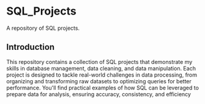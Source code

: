 
# SQL_Projects
A repository of SQL projects.

## Introduction
This repository contains a collection of SQL projects that demonstrate my skills in database management, data cleaning, and data manipulation. Each project is designed to tackle real-world challenges in data processing, from organizing and transforming raw datasets to optimizing queries for better performance. You'll find practical examples of how SQL can be leveraged to prepare data for analysis, ensuring accuracy, consistency, and efficiency



